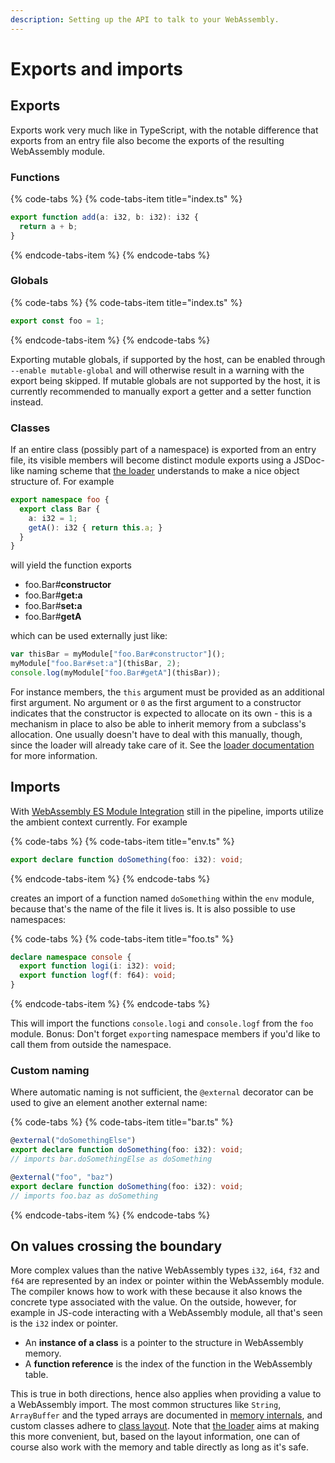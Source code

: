 ```yaml
---
description: Setting up the API to talk to your WebAssembly.
---
```


# Exports and imports

## Exports

Exports work very much like in TypeScript, with the notable difference that exports from an entry file also become the exports of the resulting WebAssembly module.

### Functions

{% code-tabs %}
{% code-tabs-item title="index.ts" %}
```typescript
export function add(a: i32, b: i32): i32 {
  return a + b;
}
```
{% endcode-tabs-item %}
{% endcode-tabs %}

### Globals

{% code-tabs %}
{% code-tabs-item title="index.ts" %}
```typescript
export const foo = 1;
```
{% endcode-tabs-item %}
{% endcode-tabs %}

Exporting mutable globals, if supported by the host, can be enabled through `--enable mutable-global` and will otherwise result in a warning with the export being skipped. If mutable globals are not supported by the host, it is currently recommended to manually export a getter and a setter function instead.

### Classes

If an entire class \(possibly part of a namespace\) is exported from an entry file, its visible members will become distinct module exports using a JSDoc-like naming scheme that [the loader](loader.md) understands to make a nice object structure of. For example

```typescript
export namespace foo {
  export class Bar {
    a: i32 = 1;
    getA(): i32 { return this.a; }
  }
}
```

will yield the function exports

* foo.Bar\#**constructor**
* foo.Bar\#**get:a**
* foo.Bar\#**set:a**
* foo.Bar\#**getA**

which can be used externally just like:

```javascript
var thisBar = myModule["foo.Bar#constructor"]();
myModule["foo.Bar#set:a"](thisBar, 2);
console.log(myModule["foo.Bar#getA"](thisBar));
```

For instance members, the `this` argument must be provided as an additional first argument. No argument or `0` as the first argument to a constructor indicates that the constructor is expected to allocate on its own - this is a mechanism in place to also be able to inherit memory from a subclass's allocation. One usually doesn't have to deal with this manually, though, since the loader will already take care of it. See the [loader documentation](loader.md) for more information.

## Imports

With [WebAssembly ES Module Integration](https://github.com/WebAssembly/esm-integration) still in the pipeline, imports utilize the ambient context currently. For example

{% code-tabs %}
{% code-tabs-item title="env.ts" %}
```typescript
export declare function doSomething(foo: i32): void;
```
{% endcode-tabs-item %}
{% endcode-tabs %}

creates an import of a function named `doSomething` within the `env` module, because that's the name of the file it lives is. It is also possible to use namespaces:

{% code-tabs %}
{% code-tabs-item title="foo.ts" %}
```typescript
declare namespace console {
  export function logi(i: i32): void;
  export function logf(f: f64): void;
}
```
{% endcode-tabs-item %}
{% endcode-tabs %}

This will import the functions `console.logi` and `console.logf` from the `foo` module. Bonus: Don't forget `export`ing namespace members if you'd like to call them from outside the namespace.

### Custom naming

Where automatic naming is not sufficient, the `@external` decorator can be used to give an element another external name:

{% code-tabs %}
{% code-tabs-item title="bar.ts" %}
```typescript
@external("doSomethingElse")
export declare function doSomething(foo: i32): void;
// imports bar.doSomethingElse as doSomething

@external("foo", "baz")
export declare function doSomething(foo: i32): void;
// imports foo.baz as doSomething
```
{% endcode-tabs-item %}
{% endcode-tabs %}

## On values crossing the boundary

More complex values than the native WebAssembly types `i32`, `i64`, `f32` and `f64` are represented by an index or pointer within the WebAssembly module. The compiler knows how to work with these because it also knows the concrete type associated with the value. On the outside, however, for example in JS-code interacting with a WebAssembly module, all that's seen is the `i32` index or pointer.

* An **instance of a class** is a pointer to the structure in WebAssembly memory.
* A **function reference** is the index of the function in the WebAssembly table.

This is true in both directions, hence also applies when providing a value to a WebAssembly import. The most common structures like `String`, `ArrayBuffer` and the typed arrays are documented in [memory internals](../details/memory.md#internals), and custom classes adhere to [class layout](../details/interoperability.md#class-layout). Note that [the loader](loader.md) aims at making this more convenient, but, based on the layout information, one can of course also work with the memory and table directly as long as it's safe.

